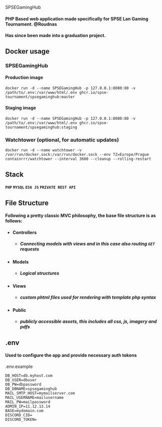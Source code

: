 SPSEGamingHub

#### PHP Based web application made specifically for SPSE Lan Gaming Tournament. @Roudnas

#### Has since been made into a graduation project.

## Docker usage

### SPSEGamingHub

#### Production image

```
docker run -d --name SPSEGamingHub -p 127.0.0.1:8080:80 -v /path/to/.env:/var/www/html/.env ghcr.io/spse-tournament/spsegaminghub:master
```

#### Staging image

```
docker run -d --name SPSEGamingHub -p 127.0.0.1:8080:80 -v /path/to/.env:/var/www/html/.env ghcr.io/spse-tournament/spsegaminghub:staging
```

### Watchtower (optional, for automatic updates)

```
docker run -d --name watchtower -v /var/run/docker.sock:/var/run/docker.sock --env TZ=Europe/Prague containrrr/watchtower --interval 3600 --cleanup --rolling-restart
```

## Stack

#### `PHP` `MYSQL` `ES6 JS` `PRIVATE REST API`

## File Structure

#### Following a pretty classic MVC philosophy, the base file structure is as follows:

- #### Controllers
  - ##### Connecting models with views and in this case also routing `GET` requests
- #### Models
  - ##### Logical structures
- #### Views
  - ##### custom phtml files used for rendering with template php syntax
- #### Public
  - ##### publicly accessible assets, this includes all css, js, imagery and pdfs

## .env

#### Used to configure the app and provide necessary auth tokens

.env.example

    DB_HOST=db.myhost.com
    DB_USER=dbuser
    DB_PW=dbpassword
    DB_DBNAME=spsegaminghub
    MAIL_SMTP_HOST=mymailserver.com
    MAIL_USERNAME=mailusername
    MAIL_PW=mailpassword
    ADMIN_IP=11.12.13.14
    BASE=mydomain.com
    DISCORD_CID=
    DISCORD_TOKEN=
